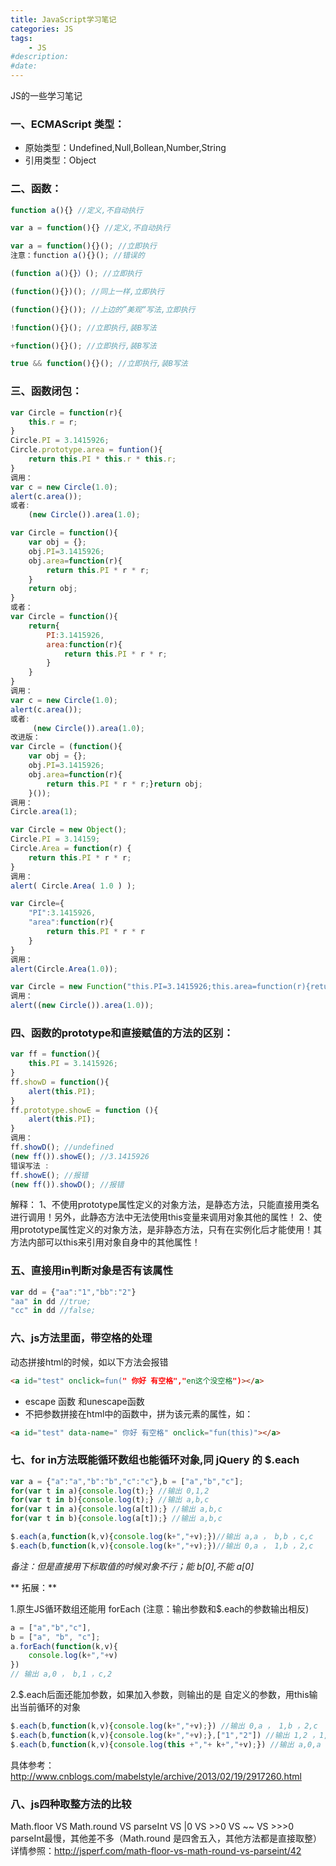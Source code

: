 ```yaml
---
title: JavaScript学习笔记
categories: JS
tags: 
    - JS
#description: 
#date: 
---
```


JS的一些学习笔记
<!-- more -->

### 一、ECMAScript 类型：
+ 原始类型：Undefined,Null,Bollean,Number,String
+ 引用类型：Object

### 二、函数：
```js
function a(){} //定义,不自动执行
```
```js
var a = function(){} //定义,不自动执行
```
```js
var a = function(){}(); //立即执行
注意：function a(){}(); //错误的
```
```js
(function a(){}）(); //立即执行
```
```js
(function(){})(); //同上一样,立即执行
```
```js
(function(){}()); //上边的”美观“写法,立即执行
```
```js
!function(){}(); //立即执行,装B写法
```
```js
+function(){}(); //立即执行,装B写法
```
```js
true && function(){}(); //立即执行,装B写法
```

### 三、函数闭包：
```js
var Circle = function(r){
	this.r = r;
}
Circle.PI = 3.1415926;
Circle.prototype.area = funtion(){
	return this.PI * this.r * this.r;
}
调用：
var c = new Circle(1.0); 
alert(c.area()); 
或者:
	(new Circle()).area(1.0);
```
```js
var Circle = function(){ 
	var obj = {};
	obj.PI=3.1415926;
	obj.area=function(r){
		return this.PI * r * r;
	}
	return obj;
}
或者：
var Circle = function(){ 
	return{ 
		PI:3.1415926,
		area:function(r){
			return this.PI * r * r;
		}
	}
}
调用：
var c = new Circle(1.0); 
alert(c.area());
或者:
	 (new Circle()).area(1.0);
改进版：
var Circle = (function(){ 
	var obj = {};
	obj.PI=3.1415926;
	obj.area=function(r){
		return this.PI * r * r;}return obj;
	}());
调用： 
Circle.area(1);
```
```js
var Circle = new Object();  
Circle.PI = 3.14159;  
Circle.Area = function(r) {  
	return this.PI * r * r;  
} 
调用：
alert( Circle.Area( 1.0 ) ); 
```
```js
var Circle={
	"PI":3.1415926,
	"area":function(r){
		return this.PI * r * r
	}
}
调用：
alert(Circle.Area(1.0));
```
```js
var Circle = new Function("this.PI=3.1415926;this.area=function(r){return r * r * this.PI}");
调用：
alert((new Circle()).area(1.0));
```

### 四、函数的prototype和直接赋值的方法的区别：
```js
var ff = function(){ 
	this.PI = 3.1415926; 
}
ff.showD = function(){ 
	alert(this.PI); 
}
ff.prototype.showE = function (){ 
	alert(this.PI); 
}
调用：
ff.showD(); //undefined
(new ff()).showE(); //3.1415926
错误写法 :
ff.showE(); //报错
(new ff()).showD(); //报错
```
解释：
1、不使用prototype属性定义的对象方法，是静态方法，只能直接用类名进行调用！另外，此静态方法中无法使用this变量来调用对象其他的属性！
2、使用prototype属性定义的对象方法，是非静态方法，只有在实例化后才能使用！其方法内部可以this来引用对象自身中的其他属性！

### 五、直接用in判断对象是否有该属性
```js
var dd = {"aa":"1","bb":"2"}
"aa" in dd //true;
"cc" in dd //false;
```

### 六、js方法里面，带空格的处理
动态拼接html的时候，如以下方法会报错
```HTML 
<a id="test" onclick=fun(" 你好 有空格","en这个没空格")></a>
```
+ escape 函数 和unescape函数
+ 不把参数拼接在html中的函数中，拼为该元素的属性，如：

```HTML
<a id="test" data-name=" 你好 有空格" onclick="fun(this)"></a>
```

### 七、for in方法既能循环数组也能循环对象,同 jQuery 的 $.each  
```js
var a = {"a":"a","b":"b","c":"c"},b = ["a","b","c"];
for(var t in a){console.log(t);} //输出 0,1,2
for(var t in b){console.log(t);} //输出 a,b,c
for(var t in a){console.log(a[t]);} //输出 a,b,c
for(var t in b){console.log(a[t]);} //输出 a,b,c

$.each(a,function(k,v){console.log(k+","+v);})//输出 a,a ， b,b ，c,c
$.each(b,function(k,v){console.log(k+","+v);})//输出 0,a ， 1,b ，2,c 
```
*备注：但是直接用下标取值的时候对象不行；能 b[0],不能 a[0]*

** 拓展：**

1.原生JS循环数组还能用 forEach (注意：输出参数和$.each的参数输出相反)

```js
a = ["a","b","c"],
b = ["a", "b", "c"];
a.forEach(function(k,v){
	console.log(k+","+v)
})
// 输出 a,0 ， b,1 ，c,2 
```
2.$.each后面还能加参数，如果加入参数，则输出的是 自定义的参数，用this输出当前循环的对象
```js
$.each(b,function(k,v){console.log(k+","+v);}) //输出 0,a ， 1,b ，2,c
$.each(b,function(k,v){console.log(k+","+v);},["1","2"]) //输出 1,2 ，1,2 ，1,2
$.each(b,function(k,v){console.log(this +","+ k+","+v);}) //输出 a,0,a ， b,1,b ，c,2,c
```
具体参考：http://www.cnblogs.com/mabelstyle/archive/2013/02/19/2917260.html

### 八、js四种取整方法的比较 
Math.floor VS Math.round VS parseInt VS |0 VS >>0 VS ~~ VS >>>0
parseInt最慢，其他差不多（Math.round 是四舍五入，其他方法都是直接取整）
详情参照：<http://jsperf.com/math-floor-vs-math-round-vs-parseint/42>
